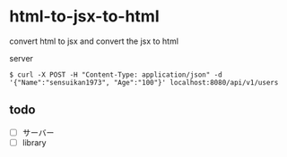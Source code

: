 # html-to-jsx-to-html

convert html to jsx and convert the jsx to html

server

```
$ curl -X POST -H "Content-Type: application/json" -d '{"Name":"sensuikan1973", "Age":"100"}' localhost:8080/api/v1/users
```

## todo

- [ ] サーバー
- [ ] library
